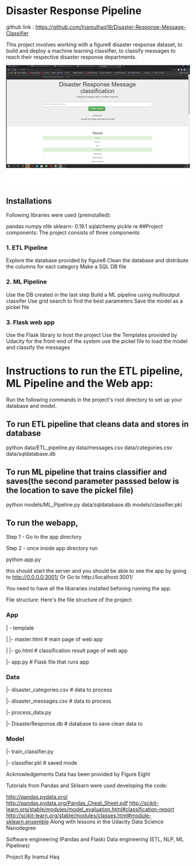 # Disaster Response Pipeline

github link : https://github.com/Inamulhaq18/Disaster-Response-Message-Classifier

This project involves working with a figure8 disaster response dataset, to build and deploy a machine learning classifier, to classify messages to reach their respective disaster response departments.

![Screenshot](screen.png)

## Installations

Following libraries were used (preinstalled):

pandas
numpy
nltk
sklearn- 0.19.1
sqlalchemy
pickle
re
##Project components:
The project consists of three components

### 1. ETL Pipeline

Explore the database provided by figure8
Clean the database and distribute the columns for eact category
Make a SQL DB file

### 2. ML Pipeline

Use the DB created in the last step 
Build a ML pipeline using multioutput classifer
Use grid search to find the best parameters 
Save the model as a pickel file

### 3. Flask web app

Use the Flask library to host the project
Use the Templates provided by Udacity for the front-end of the system
use the pickel file to load the model and classify the messages 


# Instructions to run the ETL pipeline, ML Pipeline and the Web app:

Run the following commands in the project's root directory to set up your database and model.

## To run ETL pipeline that cleans data and stores in database 

python data/ETL_pipeline.py data/messages.csv data/categories.csv data/sqldatabase.db

## To run ML pipeline that trains classifier and saves(the second parameter passsed below is the location to save the pickel file)

python models/ML_Pipeline.py data/sqldatabase.db models/classifier.pkl

## To run the webapp, 
Step 1 - Go to the app directory 

Step 2 - once inside app directory run 

python app.py


this should start the server and you should be able to see the app by going to http://0.0.0.0:3001/ Or Go to http://localhost:3001/

You need to have all the libararies installed beforing running the app.

File structure:
Here's the file structure of the project:

### App

| - template

| |- master.html # main page of web app

| |- go.html # classification result page of web app

|- app.py # Flask file that runs app



### Data

|- disaster_categories.csv # data to process

|- disaster_messages.csv # data to process

|- process_data.py

|- DisasterResponse.db # database to save clean data to

### Model

|- train_classifier.py

|- classifier.pkl # saved mode


Acknowledgements
Data has been provided by Figure Eight

Tutorials from Pandas and Sklearn were used developing the code:

http://pandas.pydata.org/
http://pandas.pydata.org/Pandas_Cheat_Sheet.pdf
http://scikit-learn.org/stable/modules/model_evaluation.html#classification-report
http://scikit-learn.org/stable/modules/classes.html#module-sklearn.ensemble
Along with lessons in the Udacity Data Science Nanodegree

Software engineering (Pandas and Flask)
Data engineering (ETL, NLP, ML Pipelines)

Project By Inamul Haq
